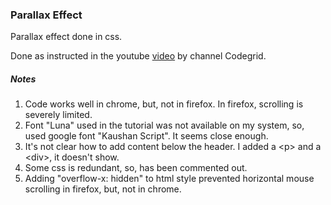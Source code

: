 ### Parallax Effect

Parallax effect done in css.

Done as instructed in the youtube [video](https://www.youtube.com/watch?v=6CQ7DYni7Bg) by channel Codegrid.

##### Notes
1. Code works well in chrome, but, not in firefox. In firefox, scrolling is severely limited.
2. Font "Luna" used in the tutorial was not available on my system, so, used google font "Kaushan Script". It seems close enough.
3. It's not clear how to add content below the header. I added a \<p\> and a \<div\>, it doesn't show.
4. Some css is redundant, so, has been commented out.
5. Adding "overflow-x: hidden" to html style prevented horizontal mouse scrolling in firefox, but, not in chrome.
